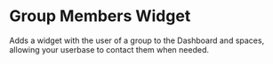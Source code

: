 # Group Members Widget

Adds a widget with the user of a group to the Dashboard and spaces, allowing your userbase to contact them when needed.  
